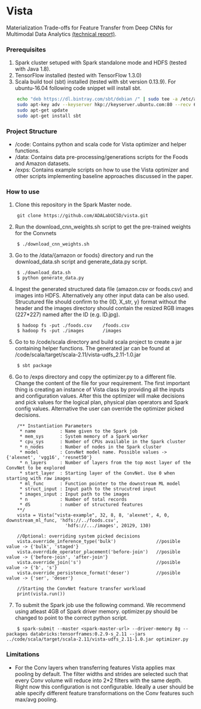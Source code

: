 # Vista
Materialization Trade-offs for Feature Transfer from Deep CNNs for Multimodal Data Analytics [(technical report)](https://adalabucsd.github.io/papers/TR_2017_Vista.pdf). 

### Prerequisites
1. Spark cluster setuped with Spark standalone mode and HDFS (tested with Java 1.8).
2. TensorFlow installed (tested with TensorFlow 1.3.0)
3. Scala build tool (sbt) installed (tested with sbt version 0.13.9). For ubuntu-16.04 following code snippet will install sbt.
```bash
    echo "deb https://dl.bintray.com/sbt/debian /" | sudo tee -a /etc/apt/sources.list.d/sbt.list
    sudo apt-key adv --keyserver hkp://keyserver.ubuntu.com:80 --recv 642AC823
    sudo apt-get update
    sudo apt-get install sbt
```

### Project Structure
* /code: Contains python and scala code for Vista optimizer and helper functions.
* /data: Contains data pre-processing/generations scripts for the Foods and Amazon datasets.
* /exps: Contains example scripts on how to use the Vista optimizer and other scripts implementing baseline approaches
 discussed in the paper.
 
### How to use
1. Clone this repository in the Spark Master node.
```
    git clone https://github.com/ADALabUCSD/vista.git
```
2. Run the download_cnn_weights.sh script to get the pre-trained weights for the Convnets
```
    $ ./download_cnn_weights.sh
```
3. Go to the /data/{amazon or foods} directory and run the download_data.sh script and generate_data.py script.
```
    $ ./download_data.sh
    $ python generate_data.py
```
4. Ingest the generated structured data file (amazon.csv or foods.csv) and images into HDFS. Alternatively any other input data can be also used. Strucutured file should confirm to the {ID, X_str, y} format without the header and the images directory should contain the resized RGB images (227*227) named after the ID (e.g. ID.jpg).
```
    $ hadoop fs -put ./foods.csv    /foods.csv
    $ hadoop fs -put ./images       /images
```
5. Go to to /code/scala directory and build scala project to create a jar containing helper functions. The generated jar can be found at /code/scala/target/scala-2.11/vista-udfs_2.11-1.0.jar
```
    $ sbt package
```
6. Go to /exps directory and copy the optimizer.py to a different file. Change the content of the file for your requirement. The first important thing is creating an instance of Vista class by providing all the inputs and configuration values. After this the optimizer will make decisions and pick values for the logical plan, physical plan operators and Spark config values. Alternative the user can override the optimizer picked decisions.
```
    /** Instantiation Parameters
     * name         : Name given to the Spark job
     * mem_sys      : System memory of a Spark worker
     * cpu_sys      : Number of CPUs available in the Spark cluster
     * n_nodes      : Number of nodes in the Spark cluster
     * model        : ConvNet model name. Possible values -> {'alexnet', 'vgg16', 'resnet50'}
     * n_layers     : Number of layers from the top most layer of the ConvNet to be explored
     * start_layer  : Starting layer of the ConvNet. Use 0 when starting with raw images
     * ml_func      : Function pointer to the downstream ML model
     * struct_input : Input path to the strucutred input
     * images_input : Input path to the images
     * n            : Number of total records
     * dS           : number of structured features
    **/
    vista = Vista("vista-example", 32, 8, 8, 'alexnet', 4, 0, downstream_ml_func, 'hdfs://../foods.csv',
                      'hdfs://.../images', 20129, 130)

    //Optional: overriding system picked decisions
    vista.override_inference_type('bulk')               //posible value -> {'bulk', 'staged'}
    vista.overrdide_operator_placement('before-join')   //posible value -> {'before-join', 'after-join'}
    vista.override_join('s')                            //posible value -> {'b', 's'}
    vista.override_persistence_format('deser')          //posible value -> {'ser', 'deser'}
    
    //Starting the ConvNet feature transfer workload
    print(vista.run())
```
7. To submit the Spark job use the following command. We recommend using atleast 4GB of Spark driver memory. optimizer.py should be changed to point to the correct python script.
```
    $ spark-submit --master <spark-master-url> --driver-memory 8g --packages databricks:tensorframes:0.2.9-s_2.11 --jars ../code/scala/target/scala-2.11/vista-udfs_2.11-1.0.jar optimizer.py
```

### Limitations
* For the Conv layers when transferring features Vista applies max pooling by default. The filter widths and strides are selected such that every Conv volume will reduce into 2*2 filters with the same depth. Right now this configuration is not configurable. Ideally a user should be able specify different feature transformations on the Conv features such max/avg pooling.